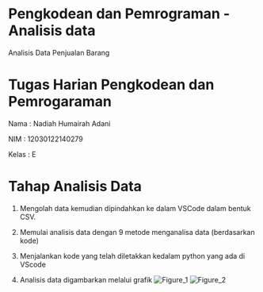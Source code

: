 # Pengkodean dan Pemrograman - Analisis data
Analisis Data Penjualan Barang

# Tugas Harian Pengkodean dan Pemrogaraman
Nama : Nadiah Humairah Adani

NIM : 12030122140279

Kelas : E

# Tahap Analisis Data
1. Mengolah data kemudian dipindahkan ke dalam VSCode dalam bentuk CSV.

2. Memulai analisis data dengan 9 metode menganalisa data (berdasarkan kode)

3. Menjalankan kode yang telah diletakkan kedalam python yang ada di VScode

4. Analisis data digambarkan melalui grafik
![Figure_1](https://github.com/NadiahHumairahAdani/AnalisisDataPenjualanBarang/assets/167257717/52c69ce7-bc8c-464e-82c8-03d3e6411adc)
![Figure_2](https://github.com/NadiahHumairahAdani/AnalisisDataPenjualanBarang/assets/167257717/df4bd4bf-220d-447b-89f7-e00bf95f6b98)
